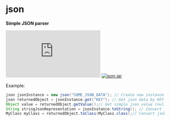 # json
__Simple JSON parser__

![json.jar][ico-build-size]
[![json.jar][ico-download]](https://github.com/tsowa48/json/raw/master/dist/json.jar)

Example:

```java
json jsonInstance = new json("SOME_JSON_DATA"); // Create new instance and parse
json returnedObject = jsonInstance.get("KEY"); // Get json data by KEY
Object value = returnedObject.getValue();// Get simple json value (null, boolean, int, double, string, array[])
String stringJsonRepresentation = jsonInstance.toString(); // Convert json to String
MyClass myClass = returnedObject.toClass(MyClass.class);// Convert json to MyClass (create new instance inside)
```

[ico-build-size]: https://img.shields.io/github/size/tsowa48/json/dist/json.jar
[ico-download]: https://img.shields.io/badge/download-json.jar-success
